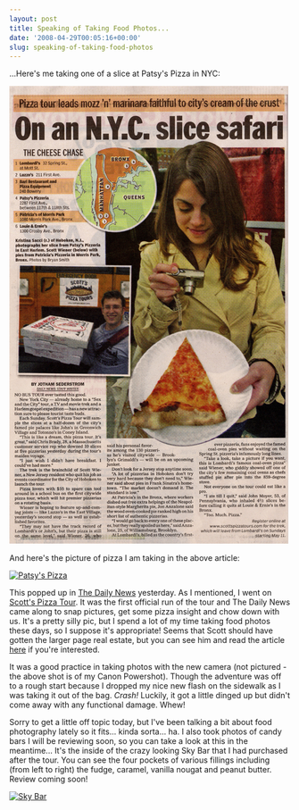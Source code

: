 ```yaml
---
layout: post
title: Speaking of Taking Food Photos...
date: '2008-04-29T00:05:16+00:00'
slug: speaking-of-taking-food-photos
---
```

...Here's me taking one of a slice at Patsy's Pizza in NYC:

<a href="http://flickr.com/photos/kstar810/2450859386/"><img src='/images/uploads/2008/04/me_daily_news_cpb.jpg' alt='Scotts Pizza Tours' /></a>

And here's the picture of pizza I am taking in the above article:

<a href="http://flickr.com/photos/kstar810/2450230053/"><img src="http://farm4.static.flickr.com/3161/2450230053_84165ec74e.jpg?v=0" alt="Patsy's Pizza" /></a>

This popped up in <a href="http://www.nydailynews.com/index.html">The Daily News</a> yesterday. As I mentioned, I went on <a href="http://www.scottspizzatours.com/">Scott's Pizza Tour</a>. It was the first official run of the tour and The Daily News came along to snap pictures, get some pizza insight and chow down with us. It's a pretty silly pic, but I spend a lot of my time taking food photos these days, so I suppose it's appropriate! Seems that Scott should have gotten the larger page real estate, but you can see him and read the article <a href="http://www.nydailynews.com/ny_local/2008/04/28/2008-04-28_pizza_tour_leads_cheeseandsauce_faithful.html">here</a> if you're interested.

It was a good practice in taking photos with the new camera (not pictured - the above shot is of my Canon Powershot). Though the adventure was off to a rough start because I dropped my nice new flash on the sidewalk as I was taking it out of the bag. *Crash!* Luckily, it got a little dinged up but didn't come away with any functional damage. Whew!

Sorry to get a little off topic today, but I've been talking a bit about food photography lately so it fits... kinda sorta... ha. I also took photos of candy bars I will be reviewing soon, so you can take a look at this in the meantime... It's the inside of the crazy looking Sky Bar that I had purchased after the tour. You can see the four pockets of various fillings including (from left to right) the fudge, caramel, vanilla nougat and peanut butter. Review coming soon!

<a href="http://flickr.com/photos/kstar810/2451158886/"><img src="http://farm3.static.flickr.com/2016/2451158886_70c02179ed.jpg?v=0" alt="Sky Bar" /></a>
